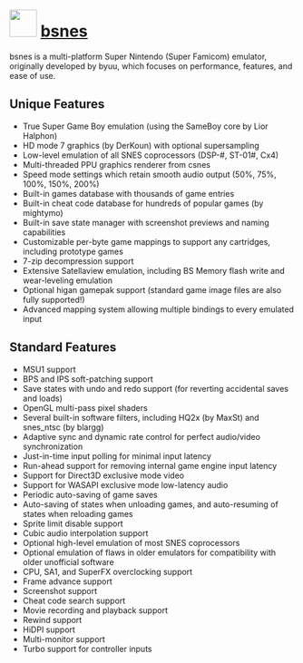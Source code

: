﻿# <img src="https://rawcdn.githack.com/Jarcho/chocolatey-packages/f282c277f6d8aa7d92d62429564b013807f3162d/doomsday/icon.png" width="48" height="48"> [bsnes](https://chocolatey.org/packages/bsnes)

bsnes is a multi-platform Super Nintendo (Super Famicom) emulator, originally developed by byuu, which focuses on performance, features, and ease of use.

## Unique Features

- True Super Game Boy emulation (using the SameBoy core by Lior Halphon)
- HD mode 7 graphics (by DerKoun) with optional supersampling
- Low-level emulation of all SNES coprocessors (DSP-#, ST-01#, Cx4)
- Multi-threaded PPU graphics renderer from csnes
- Speed mode settings which retain smooth audio output (50%, 75%, 100%, 150%, 200%)
- Built-in games database with thousands of game entries
- Built-in cheat code database for hundreds of popular games (by mightymo)
- Built-in save state manager with screenshot previews and naming capabilities
- Customizable per-byte game mappings to support any cartridges, including prototype games
- 7-zip decompression support
- Extensive Satellaview emulation, including BS Memory flash write and wear-leveling emulation
- Optional higan gamepak support (standard game image files are also fully supported!)
- Advanced mapping system allowing multiple bindings to every emulated input

## Standard Features

- MSU1 support
- BPS and IPS soft-patching support
- Save states with undo and redo support (for reverting accidental saves and loads)
- OpenGL multi-pass pixel shaders
- Several built-in software filters, including HQ2x (by MaxSt) and snes_ntsc (by blargg)
- Adaptive sync and dynamic rate control for perfect audio/video synchronization
- Just-in-time input polling for minimal input latency
- Run-ahead support for removing internal game engine input latency
- Support for Direct3D exclusive mode video
- Support for WASAPI exclusive mode low-latency audio
- Periodic auto-saving of game saves
- Auto-saving of states when unloading games, and auto-resuming of states when reloading games
- Sprite limit disable support
- Cubic audio interpolation support
- Optional high-level emulation of most SNES coprocessors
- Optional emulation of flaws in older emulators for compatibility with older unofficial software
- CPU, SA1, and SuperFX overclocking support
- Frame advance support
- Screenshot support
- Cheat code search support
- Movie recording and playback support
- Rewind support
- HiDPI support
- Multi-monitor support
- Turbo support for controller inputs
